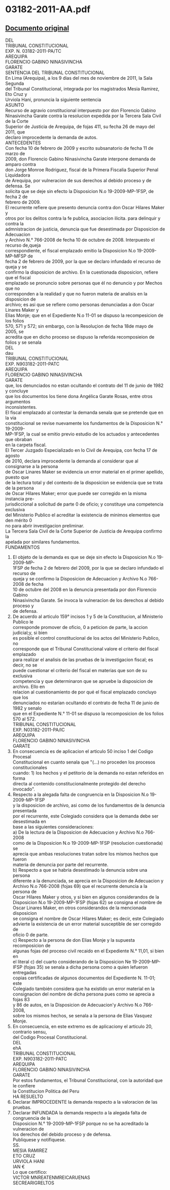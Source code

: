 
03182-2011-AA.pdf
=================
  
[Documento original](https://tc.gob.pe/jurisprudencia/2011/03182-2011-AA.pdf)  
---  
DEL  
TRIBUNAL CONSTITUCIONAL  
EXP. N. 03182-2011-PA/TC  
AREQUIPA  
FLORENCIO GABINO NINASIVINCHA  
GARATE  
SENTENCIA DEL TRIBUNAL CONSTITUCIONAL  
En Lima (Arequipa), a los 9 dias del mes de noviembre de 2011, la Sala Segunda  
del Tribunal Constitucional, integrada por los magistrados Mesia Ramirez, Eto Cruz y  
Urviola Hani, pronuncia la siguiente sentencia  
ASUNTO  
Recurso de agravio constitucional interpuesto por don Florencio Gabino  
Ninasivincha Garate contra la resolucion expedida por la Tercera Sala Civil de la Corte  
Superior de Justicia de Arequipa, de fojas 411, su fecha 26 de mayo del 2011, que  
declaro improcedente la demanda de autos.  
ANTECEDENTES  
Con fecha 10 de febrero de 2009 y escrito subsanatorio de fecha 11 de marzo de  
2009, don Florencio Gabino Ninasivincha Garate interpone demanda de amparo contra  
don Jorge Monroe Rodriguez, fiscal de la Primera Fiscalia Superior Penal Liquidadora  
de Arequipa, por vulneracion de sus derechos al debido proceso y de defensa. Se  
solicita que se deje sin efecto la Disposicion N.o 19-2009-MP-1FSP, de fecha 2 de  
febrero de 2009.  
El recurrente refiere que presento denuncia contra don Oscar Hilares Maker y  
otros por los delitos contra la fe publica, asociacion ilicita. para delinquir y contra la  
admnistracion de justicia, denuncia que fue desestimada por Disposicion de Adecuacion  
y Archivo N.° 766-2008 de fecha 10 de octubre de 2008. Interpuesto el recurso de,queja  
correspondiente, el fiscal emplazado emitio la Disposicion N.o 19-2009-MP-MFSP de  
fecha 2 de febrero de 2009, por la que se declaro infundado el recurso de queja y se  
confirmo la disposicion de archivo. En la cuestionada disposicion, refiere que el fiscal  
emplazado se pronuncio sobre personas que él no denuncio y por Mechos que no  
corresponden a la realidad y que no fueron materia de analisis en la disposicion de  
archivo; es asi que se refiere como personas denunciadas a don Oscar Linares Maker y  
Elias Monje; que en el Expediente N.o 11-01 se dispuso la recompesicion de los folios  
570, 571 y 572; sin embargo, con la Resoluçion de fecha 18de mayo de 2005, se  
acredita que en dicho proceso se dispuso la referida recomposieion de folios y se senala  
DEL  
dau  
TRIBUNAL CONSTITUCIONAL  
EXP. N903182-2011-PATC  
AREQUIPA  
FLORENCIO GABINO NINASIVINCHA  
GARATE  
que, los denunciados no estan ocultando el contrato del 11 de junio de 1982 y concluye  
que los documentos los tiene dona Angélica Garate Rosas, entre otros argumentos  
inconsistentes.  
El fiscal emplazado al contestar la demanda senala que se pretende que en la via  
constitucional se revise nuevamente los fundamentos de la Disposicion N.° 19-2009-  
MP-1FSP, la cual se emitio previo estudio de los actuados y antecedentes que obraban  
en la carpeta fiscal.  
El Tercer Juzgado Especializado en lo Civil de Arequipa, con fecha 17 de agosto  
de 2010, declara improcedente la demanda al considerar que al consignarse a la persona  
de Oscar Linares Maker se evidencia un error material en el primer apellido, puesto que  
de la lectura total y del contexto de la disposicion se evidencia que se trata de la persona  
de Oscar Hilares Maker; error que puede ser corregido en la misma instancia pre-  
jurisdiccional a solicitud de parte 0 de oficio; y constituye una competencia exclusiva  
del Ministerio Publico el acreditar la existencia de minimos elementos que den mérito 0  
no para abrir investigacion preliminar.  
La Tercera Sala Civil de la Corte Superior de Justicia de Arequipa confirmo la  
apelada por similares fundamentos.  
FUNDAMENTOS  
1. El objeto de la demanda es que se deje sin efecto la Disposicion N.o 19-2009-MP-  
1FSP de fecha 2 de febrero del 2009, por la que se declaro infundado el recurso de  
queja y se confirmo la Disposicion de Adecuacion y Archivo N.o 766-2008 de fecha  
10 de octubre del 2008 en la denuncia presentada por don Florencio Gabino  
Ninasivincha Garate. Se invoca la vulneracion de los derechos al debido proceso y  
de defensa.  
2. De acuerdo al articulo 159° incisos 1 y 5 de la Constitucion, al Ministerio Publico le  
corresponde promover de oficio, 0 a peticion de parte, la accion judicial;y, si bien  
es posible el control constitucional de los actos del Ministerio Publico, no  
corresponde que el Tribunal Constitucional valore el criterio del fiscal emplazado  
para realizar el analisis de las pruebas de la investigacion fiscal; es decir, no se  
puede cuestionar el criterio del fiscal en materias que son de su exclusiva  
competencia y que determinaron que se apruebe la disposicion de archivo. Ello en  
relacion al cuestionamiento de por qué el fiscal emplazado concluyo que los  
denunciados no estarian ocultando el contrato de fecha 11 de junio de 1982 y senalo  
que en el Expediente N.° 11-01 se dispuso la recomposicion de los folios 570 al 572.  
TRIBUNAL CONSTITUCIONAL  
EXP. N03182-2011-PA/IC  
AREQUIPA  
FLORENCIO GABINO NINASIVINCHA  
GARATE  
3. En consecuencia es de aplicacion el articulo 50 inciso 1 del Codigo Procesal  
Constitucional en cuanto senala que "(...) no proceden los procesos constitucionales  
cuando: 1) los hechos y el petitorio de la demanda no estan referidos en forma  
directa al contenido constitucionalmente protegido del derecho invocado".  
4. Respecto a la alegada falta de congruencia en la Disposicion N.o 19-2009-MP-1FSP  
y la disposicion de archivo, asi como de los fundamentos de la denuncia presentada  
por el recurrente, este Colegiado considera que la demanda debe ser desestimada en  
base a las siguientes consideraciones:  
a) De la lectura de la Disposicion de Adecuacion y Archivo N.o 766-2008  
como de la Disposicion N.o 19-2009-MP-1FSP (resolucion cuestionada) se  
aprecia que ambas resoluciones tratan sobre los mismos hechos que fueron  
materia de denuncia por parte del recurrente.  
b) Respecto a que se habria desestimado la denuncia sobre una persona  
diferente a la denunciada, se aprecia en la Disposicion de Adecuacion y  
Archivo N.o 766-2008 (fojas 69) que el recurrente denuncia a la persona de  
Oscar Hilares Maker y otros, y si bien en algunos considerandos de la  
Disposicion N.o 19-2009-MP-1FSP (fojas 62) se consigna el nombre de  
Oscar Linares Maker, en otros considerandos de la mencionada disposicion  
se consigna el nombre de Oscar Hilares Maker; es decir, este Colegiado  
advierte la existencia de un error material susceptible de ser corregido de  
oficio 0 de parte.  
c) Respecto a la persona de don Elias Monje y la supuesta recomposicion de  
algunas fojas del proceso civil recaido en el Expediente N.° 11,01, si bien en  
el literal c) del cuarto considerando de la Disposicion Ne 19-2009-MP-  
IFSP (fojas 35) se senala a dicha persona como a quien lefueron entregadas  
copias certificadas de algunos documentos del Expediente N. 11-01; este  
Colegiado también considera que ha existido un error material en la  
consignacion del nombre de dicha persona pues como se aprecia a fojas 83  
y 86 de autos, en la Disposicion de Adecuacion'y Archivo N.o 766-2008,  
sobre los mismos hechos, se senala a la persona de Elias Vasquez Monje.  
5. En consecuencia, en este extremo es de aplicaciony el articulo 20, contrario sensu,  
del Codigo Procesal Constitucional.  
DEL  
ehA  
TRIBUNAL CONSTITUCIONAL  
EXP. N903182-2011-PATC  
AREQUIPA  
FLORENCIO GABINO NINASIVINCHA  
GARATE  
Por estos fundamentos, el Tribunal Constitucional, con la autoridad que le confiere  
la Constitucion Politica del Peru  
HA RESUELTO  
1. Declarar IMPROCEDENTE la demanda respecto a la valoracion de las pruebas.  
2. Declarar INFUNDADA la demanda respecto a la alegada falta de congruencia de la  
Disposicion N.° 19-2009-MP-1FSP porque no se ha acreditado la vulneracion de  
los derechos del debido proceso y de defensa.  
Publiquese y notifiquese.  
SS.  
MESIA RAMIREZ  
ETO CRUZ  
URVIOLA HANI  
IAN €  
Lo que certifico:  
VICTOR MNREATENMREICARUENAS  
SECREARIGRELTOS
